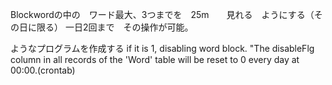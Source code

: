 Blockwordの中の　ワード最大、3つまでを　25m　　見れる　ようにする（その日に限る）
一日2回まで　その操作が可能。

ようなプログラムを作成する
if it is 1, disabling word block.
"The disableFlg column in all records of the 'Word' table will be reset to 0 every day at 00:00.(crontab)




